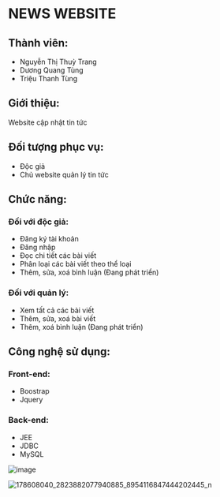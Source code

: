 # NEWS WEBSITE

## Thành viên:

- Nguyễn Thị Thuỳ Trang
- Dương Quang Tùng
- Triệu Thanh Tùng

## Giới thiệu:

Website cập nhật tin tức

## Đối tượng phục vụ:

- Độc giả
- Chủ website quản lý tin tức

## Chức năng:
### Đối với độc giả:

- Đăng ký tài khoản
- Đăng nhập
- Đọc chi tiết các bài viết
- Phân loại các bài viết theo thể loại
- Thêm, sửa, xoá bình luận (Đang phát triển)

### Đối với quản lý:

- Xem tất cả các bài viết
- Thêm, sửa, xoá bài viết
- Thêm, xoá bình luận (Đang phát triển)

## Công nghệ sử dụng:

### Front-end:
- Boostrap
- Jquery
### Back-end:
- JEE
- JDBC
- MySQL

![image](https://user-images.githubusercontent.com/67427236/112013167-69032d00-8b5c-11eb-9ee1-2c188a4798a4.png)


![178608040_2823882077940885_8954116847444202445_n](https://user-images.githubusercontent.com/67427236/116147700-3ecbfe80-a70a-11eb-81f2-8bfa544d24d4.png)
